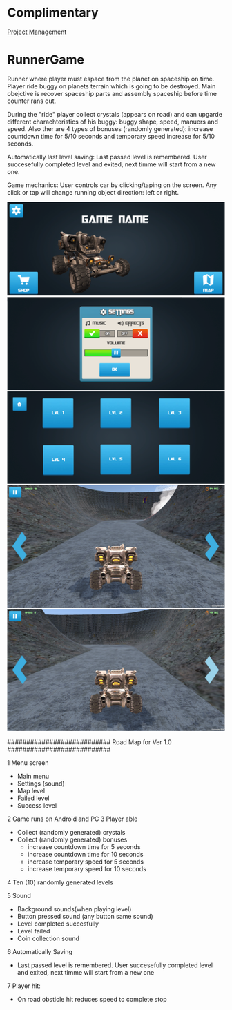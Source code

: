 # Complimentary
[Project Management](https://trello.com/b/kXCPCoAB/runner-game)

# RunnerGame
Runner where player must espace from the planet on spaceship on time. Player ride buggy on planets terrain which is going to be destroyed. Main obejctive is recover spaceship parts and assembly spaceship before time counter rans out. 

During the "ride" player collect crystals (appears on road) and can upgarde different charachteristics of his buggy: buggy shape, speed, manuers and speed. Also ther are 4 types of bonuses (randomly generated): increase countdown time for 5/10 seconds and temporary speed increase for 5/10 seconds.

Automatically last level saving: Last passed level is remembered. User succesefully completed level and exited, next timme will start from a new one.

Game mechanics:
User controls car by clicking/taping on the screen. Any click or tap will change running object direction: left or right.


![GitHub Logo](/media/MainMenu.png)
![GitHub Logo](/media/Settings.PNG)
![GitHub Logo](/media/LevelMap.PNG)
![GitHub Logo](/media/Screenshot_20190206-110255.jpg)
![GitHub Logo](/media/Screenshot_20190206-110300.jpg)

###########################   Road Map for Ver 1.0    ###########################

1 Menu screen
  - Main menu
  - Settings (sound)
  - Map level
  - Failed level
  - Success level

2 Game runs on Android and PC
3 Player able
  - Collect (randomly generated) crystals
  - Collect (randomly generated) bonuses
    - increase countdown time for 5 seconds
    - increase countdown time for 10 seconds
    - increase temporary speed for 5 seconds
    - increase temporary speed for 10 seconds    
    
4 Ten (10) randomly generated levels

5 Sound
  - Background sounds(when playing level)
  - Button pressed sound (any button same sound)
  - Level completed succesfully
  - Level failed
  - Coin collection sound

6 Automatically Saving
  - Last passed level is remembered. User succesefully completed level and exited, next timme will start from a new one

7 Player hit:
  - On road obsticle hit reduces speed to complete stop

